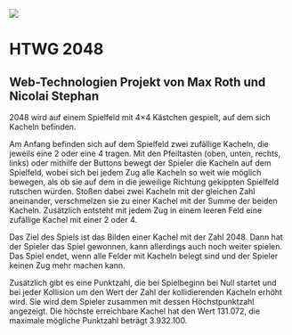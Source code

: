 [<img src="https://img.shields.io/travis/playframework/play-scala-starter-example.svg"/>](https://travis-ci.org/playframework/play-scala-starter-example)

# HTWG 2048

## Web-Technologien Projekt von Max Roth und Nicolai Stephan

2048 wird auf einem Spielfeld mit 4×4 Kästchen gespielt, auf dem sich Kacheln befinden.

Am Anfang befinden sich auf dem Spielfeld zwei zufällige Kacheln, die jeweils eine 2 oder eine 4 tragen. Mit den Pfeiltasten (oben, unten, rechts, links) oder mithilfe der Buttons bewegt der Spieler die Kacheln auf dem Spielfeld, wobei sich bei jedem Zug alle Kacheln so weit wie möglich bewegen, als ob sie auf dem in die jeweilige Richtung gekippten Spielfeld rutschen würden. Stoßen dabei zwei Kacheln mit der gleichen Zahl aneinander, verschmelzen sie zu einer Kachel mit der Summe der beiden Kacheln. Zusätzlich entsteht mit jedem Zug in einem leeren Feld eine zufällige Kachel mit einer 2 oder 4.

Das Ziel des Spiels ist das Bilden einer Kachel mit der Zahl 2048. Dann hat der Spieler das Spiel gewonnen, kann allerdings auch noch weiter spielen. Das Spiel endet, wenn alle Felder mit Kacheln belegt sind und der Spieler keinen Zug mehr machen kann.

Zusätzlich gibt es eine Punktzahl, die bei Spielbeginn bei Null startet und bei jeder Kollision um den Wert der Zahl der kollidierenden Kacheln erhöht wird. Sie wird dem Spieler zusammen mit dessen Höchstpunktzahl angezeigt. Die höchste erreichbare Kachel hat den Wert 131.072, die maximale mögliche Punktzahl beträgt 3.932.100.
